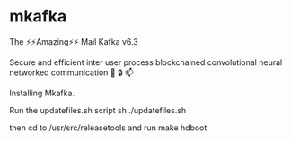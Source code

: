# mkafka
The :zap::zap:Amazing:zap::zap: Mail Kafka v6.3

Secure and efficient inter user process blockchained convolutional neural networked communication :key: :lock: :mailbox:


Installing Mkafka.


Run the updatefiles.sh script 
sh ./updatefiles.sh

then cd to /usr/src/releasetools and run 
make hdboot


